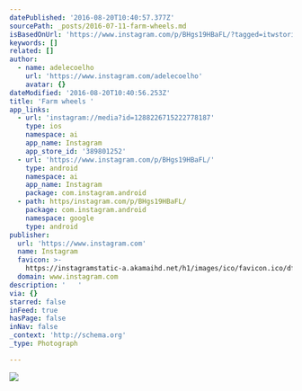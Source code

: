 ```yaml
---
datePublished: '2016-08-20T10:40:57.377Z'
sourcePath: _posts/2016-07-11-farm-wheels.md
isBasedOnUrl: 'https://www.instagram.com/p/BHgs19HBaFL/?tagged=itwstories'
keywords: []
related: []
author:
  - name: adelecoelho
    url: 'https://www.instagram.com/adelecoelho'
    avatar: {}
dateModified: '2016-08-20T10:40:56.253Z'
title: 'Farm wheels '
app_links:
  - url: 'instagram://media?id=1288226715222778187'
    type: ios
    namespace: ai
    app_name: Instagram
    app_store_id: '389801252'
  - url: 'https://www.instagram.com/p/BHgs19HBaFL/'
    type: android
    namespace: ai
    app_name: Instagram
    package: com.instagram.android
  - path: https/instagram.com/p/BHgs19HBaFL/
    package: com.instagram.android
    namespace: google
    type: android
publisher:
  url: 'https://www.instagram.com'
  name: Instagram
  favicon: >-
    https://instagramstatic-a.akamaihd.net/h1/images/ico/favicon.ico/dfa85bb1fd63.ico
  domain: www.instagram.com
description: '   '
via: {}
starred: false
inFeed: true
hasPage: false
inNav: false
_context: 'http://schema.org'
_type: Photograph

---
```

![   ](https://imgflo.herokuapp.com/graph/vahj1ThiexotieMo/c02415051511283f254f1ad59376348b/noop.jpg?input=https%3A%2F%2Fscontent.cdninstagram.com%2Ft51.2885-15%2Fs640x640%2Fsh0.08%2Fe35%2F13551698_1310853752266071_2067615535_n.jpg%3Fig_cache_key%3DMTI4ODIyNjcxNTIyMjc3ODE4Nw%253D%253D.2)
